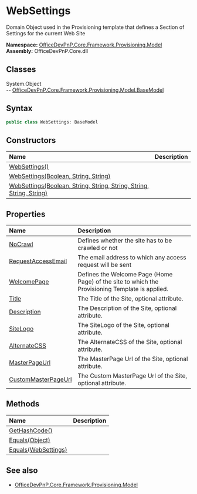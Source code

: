 # WebSettings
Domain Object used in the Provisioning template that defines a Section of Settings for the current Web Site  

**Namespace:** [OfficeDevPnP.Core.Framework.Provisioning.Model](OfficeDevPnP.Core.Framework.Provisioning.Model.md)  
**Assembly:** OfficeDevPnP.Core.dll  
## Classes
System.Object  
-- [OfficeDevPnP.Core.Framework.Provisioning.Model.BaseModel](OfficeDevPnP.Core.Framework.Provisioning.Model.BaseModel.md)
## Syntax
```C#
public class WebSettings: BaseModel
```
## Constructors
|**Name**|**Description**|
|:-----|:-----|
| [WebSettings()](WebSettingsconstructor1details.md) | 
| [WebSettings(Boolean, String, String)](WebSettingsconstructor1details.md) | 
| [WebSettings(Boolean, String, String, String, String, String, String)](WebSettingsconstructor1details.md) | 
## Properties
|**Name**|**Description**|
|:-----|:-----|
| [NoCrawl](WebSettings.NoCrawl.md) | Defines whether the site has to be crawled or not
| [RequestAccessEmail](WebSettings.RequestAccessEmail.md) | The email address to which any access request will be sent
| [WelcomePage](WebSettings.WelcomePage.md) | Defines the Welcome Page (Home Page) of the site to which the Provisioning Template is applied.
| [Title](WebSettings.Title.md) | The Title of the Site, optional attribute.
| [Description](WebSettings.Description.md) | The Description of the Site, optional attribute.
| [SiteLogo](WebSettings.SiteLogo.md) | The SiteLogo of the Site, optional attribute.
| [AlternateCSS](WebSettings.AlternateCSS.md) | The AlternateCSS of the Site, optional attribute.
| [MasterPageUrl](WebSettings.MasterPageUrl.md) | The MasterPage Url of the Site, optional attribute.
| [CustomMasterPageUrl](WebSettings.CustomMasterPageUrl.md) | The Custom MasterPage Url of the Site, optional attribute.
## Methods
|**Name**|**Description**|
|:-----|:-----|
| [GetHashCode()](WebSettingsGetHashCode.md) | 
| [Equals(Object)](WebSettingsEqualsObject.md) | 
| [Equals(WebSettings)](WebSettingsEqualsWebSettings.md) | 
## See also
- [OfficeDevPnP.Core.Framework.Provisioning.Model](OfficeDevPnP.Core.Framework.Provisioning.Model.md)
